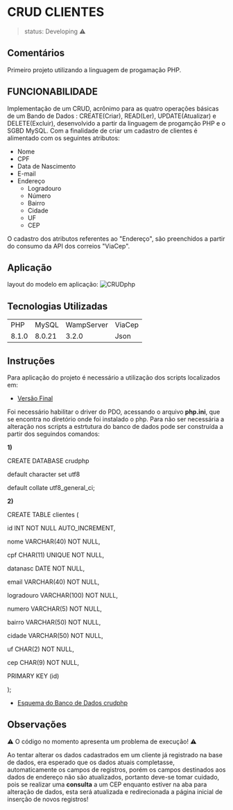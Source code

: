 <h1>CRUD CLIENTES</h1>

>status: Developing ⚠️



## Comentários



Primeiro projeto utilizando a linguagem de progamação PHP.

## FUNCIONABILIDADE

Implementação de um CRUD, acrônimo para as quatro operações básicas de um Bando de Dados : CREATE(Criar), READ(Ler), UPDATE(Atualizar) e DELETE(Excluir), desenvolvido a partir da 
linguagem de progamção PHP e o SGBD MySQL. Com a finalidade de criar um cadastro de clientes é alimentado com os seguintes atributos:
+ Nome
+ CPF
+ Data de Nascimento
+ E-mail
+ Endereço
  + Logradouro
  + Número
  + Bairro
  + Cidade
  + UF
  + CEP

O cadastro dos atributos referentes ao "Endereço", são preenchidos a partir do consumo da API dos correios "ViaCep".

## Aplicação

layout do modelo em aplicação:
![CRUDphp](https://user-images.githubusercontent.com/79478309/122689527-9dd55d80-d1f9-11eb-95f9-aaa39c305eb4.jpeg)

## Tecnologias Utilizadas
<table>
  <tr>
    <td>PHP</td>
    <td>MySQL</td>
    <td>WampServer</td>
    <td>ViaCep</td>
  </tr>
  <tr>
    <td>8.1.0</td>
    <td>8.0.21</td>
    <td>3.2.0</td>
    <td>Json</td>
  </tr>
</table>

## Instruções
Para aplicação do projeto é necessário a utilização dos scripts localizados em:
- [Versão Final](https://github.com/JoseTeixeiraMendesJunior/CRUD-php/tree/main/C%C3%B3digo/Vers%C3%A3o%20Final)

Foi necessário habilitar o driver do PDO, acessando o arquivo **php.ini**, que se encontra no diretório onde foi instalado o php.
Para não ser necessária a alteração nos scripts a estrtutura do banco de dados pode ser construída a partir dos seguindos comandos:


**1)** 

CREATE DATABASE crudphp


default character set utf8


default collate utf8_general_ci;

**2)**


CREATE TABLE clientes (


id INT NOT NULL AUTO_INCREMENT,


nome VARCHAR(40) NOT NULL,


cpf CHAR(11) UNIQUE NOT NULL,


datanasc DATE NOT NULL,


email VARCHAR(40) NOT NULL,


logradouro VARCHAR(100) NOT NULL,


numero VARCHAR(5) NOT NULL,


bairro VARCHAR(50) NOT NULL,


cidade VARCHAR(50) NOT NULL,


uf CHAR(2) NOT NULL,


cep CHAR(9) NOT NULL,


PRIMARY KEY (id)


);


- [Esquema do Banco de Dados crudphp](https://github.com/JoseTeixeiraMendesJunior/CRUD-php/blob/main/Esquema%20Banco%20de%20Dados/Esquema%20crudphp.jpeg)

## Observações
⚠️ O código no momento apresenta um problema de execução! ⚠️


Ao tentar alterar os dados cadastrados em um cliente já registrado na base de dados, era esperado que os dados atuais completasse, automaticamente os campos de registros, porém os campos destinados aos dados de endereço não são atualizados, portanto deve-se tomar cuidado, pois se realizar uma **consulta** a um CEP enquanto estiver na aba para alteração de dados, esta será atualizada e redirecionada a página inicial de inserção de novos registros!
